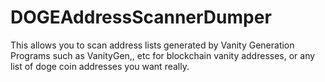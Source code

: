 # DOGEAddressScannerDumper
This allows you to scan address lists generated by Vanity Generation Programs such as VanityGen,, etc for blockchain vanity addresses, or any list of doge coin addresses you want really.

